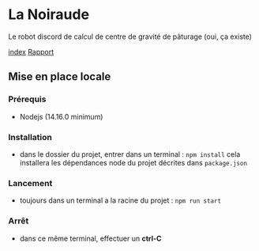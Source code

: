 # La Noiraude
Le robot discord de calcul de centre de gravité de pâturage (oui, ça existe)

[index](README.md)     [Rapport](rapport.md)

## Mise en place locale
### Prérequis
- Nodejs (14.16.0 minimum)
### Installation
* dans le dossier du projet, entrer dans un terminal  : `npm install`
cela installera les dépendances node du projet décrites dans `package.json`
### Lancement
* toujours dans un terminal a la racine du projet : `npm run start`
### Arrêt
* dans ce même terminal, effectuer un  **ctrl-C** 
